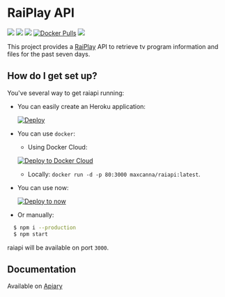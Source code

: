 # RaiPlay API
[![](https://www.versioneye.com/user/projects/57dd79db037c20002d0d9c4d/badge.svg)](https://www.versioneye.com/user/projects/57dd79db037c20002d0d9c4d) ![](https://img.shields.io/codeship/66534f50-5f28-0134-88b4-7a3a89611ccb/master.svg?maxAge=2592000) [![](https://img.shields.io/codeclimate/github/maxcanna/raiapi.svg?maxAge=2592000)](https://codeclimate.com/github/maxcanna/raiapi) [![Docker Pulls](https://img.shields.io/docker/pulls/maxcanna/raiapi.svg)](https://hub.docker.com/r/maxcanna/raiapi/) [![](https://img.shields.io/github/license/maxcanna/raiapi.svg?maxAge=2592000)](https://github.com/maxcanna/raiapi/blob/master/LICENSE)

This project provides a [RaiPlay](http://www.raiplay.it/) API to retrieve tv program information and files for the past seven days.

## How do I get set up?

You've several way to get raiapi running:

* You can easily create an Heroku application:

  [![Deploy](https://www.herokucdn.com/deploy/button.svg)](https://heroku.com/deploy)

* You can use `docker`:

  * Using Docker Cloud:

  [![Deploy to Docker Cloud](https://files.cloud.docker.com/images/deploy-to-dockercloud.svg)](https://cloud.docker.com/stack/deploy/)

  * Locally: `docker run -d -p 80:3000 maxcanna/raiapi:latest`.

* You can use now:

  [![Deploy to now](https://deploy.now.sh/static/button.svg)](https://deploy.now.sh/?repo=https://github.com/maxcanna/raiapi)

* Or manually:

```bash
  $ npm i --production
  $ npm start
```
  raiapi will be available on port `3000`.

## Documentation

Available on [Apiary](http://docs.raiapi.apiary.io/)
